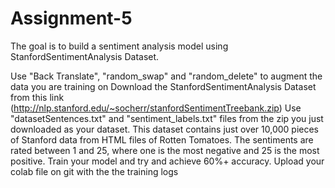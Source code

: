# Assignment-5 
The goal is to build a sentiment analysis model using StanfordSentimentAnalysis Dataset.

Use "Back Translate", "random_swap" and "random_delete" to augment the data you are training on
Download the StanfordSentimentAnalysis Dataset from this link (http://nlp.stanford.edu/~socherr/stanfordSentimentTreebank.zip) Use "datasetSentences.txt" and "sentiment_labels.txt" files from the zip you just downloaded as your dataset. This dataset contains just over 10,000 pieces of Stanford data from HTML files of Rotten Tomatoes. The sentiments are rated between 1 and 25, where one is the most negative and 25 is the most positive.
Train your model and try and achieve 60%+ accuracy. Upload your colab file on git with the the training logs
